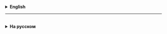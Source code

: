 <details>
  <summary style="cursor: pointer;"><b>English</b></summary>

# Lesson 5

#### 1. Introduction to JDBC

JDBC (Java Database Connectivity) is a standard Java API for interacting with databases. JDBC plays a critical role in Java applications, allowing them to query and update databases, and retrieve the results of those queries.

**Code example:**

```java
Connection conn = DriverManager.getConnection("jdbc:mysql://localhost:3306/mydb", "user_task", "password");
Statement stmt = conn.createStatement();
ResultSet rs = stmt.executeQuery("SELECT * FROM mytable");
while(rs.

next()){
        System.out.

println(rs.getString("columnname"));
        }
```

---

#### 2. History of databases: DB and DBMS

Databases were developed for convenient storage and access to large amounts of data. DBMS (database management system) provides an interface for interacting with databases, providing operations for creating, reading, updating and deleting data.

---

#### 3. Popular DBMS and MySQL

Different DBMS, such as Oracle, MySQL, PostgreSQL, have their own unique features, but they all provide mechanisms for data management.

**Code examples:**

**Oracle:**

```java
Connection conn = DriverManager.getConnection("jdbc:oracle:thin:@localhost:1521:mydb", "user_task", "password");
```

**MySQL:**

```java
Connection conn = DriverManager.getConnection("jdbc:mysql://localhost:3306/mydb", "user_task", "password");
```

**PostgreSQL:**

```java
Connection conn = DriverManager.getConnection("jdbc:postgresql://localhost:5432/mydb", "user_task", "password");
```

---

#### 4. NoSQL Databases

NoSQL databases, such as MongoDB or Cassandra, offer alternative data storage models that may be more suitable for certain types of applications, such as those requiring horizontal scaling or storing unstructured data.

---

#### 5. Database Server and DBMS

A database server provides a centralized data store and provides mechanisms for managing access to that data. The DBMS manages the interaction between the client and the database server, executing queries and returning results.

---

#### 6. SQL Databases

SQL (Structured Query Language) is a language used to manage and manipulate relational databases. It allows you to create, modify, query, and manage data.

**SQL Query Example:**
```sql
SELECT * FROM users WHERE age > 18;
```

---

#### 7. Database Tables: Columns and Columns

In relational databases, data is stored in tables consisting of rows and columns. Columns represent attributes of the data, and rows represent specific records.

**Code Example:**
```java
ResultSet rs = stmt.executeQuery("SELECT name, age FROM users");
while (rs.next()) {
String name = rs.getString("name");
int age = rs.getInt("age");
System.out.println("Name: " + name + ", Age: " + age);
}
```

---

#### 8. JDBC — Java Database Connectivity — architecture

JDBC provides a unified interface for interacting with various DBMS, allowing Java applications to communicate with the database regardless of the specific DBMS.

**Example of using PreparedStatement:**
```java
String sql = "INSERT INTO users (name, age) VALUES (?, ?)";
PreparedStatement pstmt = conn.prepareStatement(sql);
pstmt.setString(1, "John Doe");
pstmt.setInt(2, 30);
pstmt.executeUpdate();
```

---

#### 9. Data Access Object (DAO)

DAO is a design pattern that provides an abstract interface to a database type, allowing data access logic to be separated from business logic.

**DAO implementation example:**
```java
public class UserDAO {
public User getUser(int id) {
Connection conn = DriverManager.getConnection(/* connection details */);
PreparedStatement pstmt = conn.prepareStatement("SELECT * FROM users WHERE id = ?");
pstmt.setInt(1, id);
ResultSet rs = pstmt.executeQuery();
if (rs.next()) {
return new User(rs.getInt("id"), rs.getString("name"), rs.getInt("age"));
}
return null;
}
}
```

### Detailed information about JDBC drivers and basic JDBC methods

### 1. Types of JDBC drivers

There are four types of drivers in JDBC, each with different characteristics and intended for different use cases:

1. **JDBC-ODBC Bridge (Type 1)**: This driver uses the ODBC driver to connect to the database. It converts JDBC calls to ODBC calls. This approach is not recommended, as it introduces an additional layer of overhead and requires the presence of an ODBC driver.

2. **Native API partly in Java (Type 2)**: Type 2 uses the client API to interact with the database, and requires the presence of native libraries on the client side. This provides better performance compared to Type 1, but limits portability.

3. **Pure Java Network Protocol (Type 3)**: This driver translates JDBC calls into database server-specific network calls. This allows clients to use different databases via

4. **Thin Java driver (Type 4)**: This driver translates JDBC calls directly into network calls to a specific database, bypassing the database client library. This is the most popular driver type, as it does not require additional native libraries and provides good performance.

---

### 2. Basic JDBC methods

#### DriverManager

`DriverManager` is a factory for creating `Connection` objects. It selects the appropriate driver from those loaded in the system to establish a connection to the database.

**Sample code:**
```java
Connection connection = DriverManager.getConnection("jdbc:mysql://localhost:3306/mydatabase", "username", "password");
```

#### Registering the JDBC driver

Before JDBC 4.0, drivers had to be registered with the system using `Class.forName()`. With JDBC 4.0, drivers are loaded automatically.

**Code example:**
```java
Class.forName("com.mysql.jdbc.Driver");
```

#### Statement

`Statement` is used to execute SQL queries without parameters.

**Code example:**
```java
Statement statement = connection.createStatement();
ResultSet resultSet = statement.executeQuery("SELECT * FROM mytable");
```

#### ResultSet

`ResultSet` represents the result of executing a SQL query, providing access to data retrieved from the database.

**Code example:**
```java
while (resultSet.next()) {
System.out.println(resultSet.getString("column_name"));
}
```

#### PreparedStatement

`PreparedStatement` is a precompiled SQL query that can contain one or more input parameters.

**Code example:**
```java
PreparedStatement preparedStatement = connection.prepareStatement("INSERT INTO mytable (column1, column2) VALUES (?, ?)");
preparedStatement.setString(1, "value1");
preparedStatement.setInt(2, 123);
preparedStatement.executeUpdate();
```

`PreparedStatement` improves performance and prevents SQL injection by precompiling and using placeholders for parameters.

---

Installing the DBMS.

# For Windows:
Installation instructions - https://winitpro.ru/index.php/2019/10/25/ustanovka-nastrojka-postgresql-v-windows/
Link to the installer - https://www.postgresql.org/download/
Username: postgres
For educational purposes, you can choose a light password, for example, ppp77777
But do not use light passwords in real development.
Link to the Beekeeper installer - https://github.com/beekeeper-studio/beekeeper-studio/releases/

# For MAC OS:
Links to installers:
https://postgresapp.com/
https://github.com/beekeeper-studio/beekeeper-studio/releases/

Data types - https://www.postgresql.org/docs/current/datatype.html

</details>

<hr>

<details style="padding-top: 18px">
  <summary style="cursor: pointer;"><b>На русском</b></summary>

# Lesson 5

#### 1. Введение в JDBC

JDBC (Java Database Connectivity) является стандартным Java API для взаимодействия с базами данных. JDBC играет критически важную роль в Java-приложениях, позволяя им выполнять запросы и обновления в базах данных, а также получать результаты этих запросов.

**Пример кода:**

```java
Connection conn = DriverManager.getConnection("jdbc:mysql://localhost:3306/mydb", "user_task", "password");
Statement stmt = conn.createStatement();
ResultSet rs = stmt.executeQuery("SELECT * FROM mytable");
while(rs.

next()){
        System.out.

println(rs.getString("columnname"));
        }
```

---

#### 2. История появления баз данных: БД и СУБД

Базы данных были разработаны для удобного хранения и доступа к большим объемам данных. СУБД (система управления базами данных) предоставляет интерфейс для взаимодействия с базами данных, обеспечивая операции создания, чтения, обновления и удаления данных.

---

#### 3. Популярные СУБД и MySQL

Различные СУБД, такие как Oracle, MySQL, PostgreSQL, обладают своими уникальными особенностями, но все они предоставляют механизмы для управления данными.

**Примеры кода:**

**Oracle:**

```java
Connection conn = DriverManager.getConnection("jdbc:oracle:thin:@localhost:1521:mydb", "user_task", "password");
```

**MySQL:**

```java
Connection conn = DriverManager.getConnection("jdbc:mysql://localhost:3306/mydb", "user_task", "password");
```

**PostgreSQL:**

```java
Connection conn = DriverManager.getConnection("jdbc:postgresql://localhost:5432/mydb", "user_task", "password");
```

---

#### 4. NoSQL базы данных

NoSQL базы данных, такие как MongoDB или Cassandra, предлагают альтернативные модели хранения данных, которые могут быть более подходящими для определенных типов приложений, например, требующих горизонтального масштабирования или хранения неструктурированных данных.

---

#### 5. Сервер баз данных и СУБД

Сервер баз данных обеспечивает централизованное хранилище данных и предоставляет механизмы для управления доступом к этим данным. СУБД управляет взаимодействием между клиентом и сервером баз данных, обеспечивая выполнение запросов и возвращение результатов.

---

#### 6. SQL базы данных

SQL (Structured Query Language) - это язык, используемый для управления и манипулирования реляционными базами данных. Он позволяет создавать, изменять, запрашивать и управлять данными.

**Пример запроса SQL:**
```sql
SELECT * FROM users WHERE age > 18;
```

---

#### 7. Таблицы в базе данных: колонки и столбцы

В реляционных базах данных данные хранятся в таблицах, состоящих из строк и столбцов. Столбцы представляют собой атрибуты данных, а строки - конкретные записи.

**Пример кода:**
```java
ResultSet rs = stmt.executeQuery("SELECT name, age FROM users");
while (rs.next()) {
    String name = rs.getString("name");
    int age = rs.getInt("age");
    System.out.println("Name: " + name + ", Age: " + age);
}
```

---

#### 8. JDBC — Java Database Connectivity — архитектура

JDBC предоставляет унифицированный интерфейс для взаимодействия с различными СУБД, позволяя Java-приложениям общаться с базой данных независимо от конкретной СУБД.

**Пример использования PreparedStatement:**
```java
String sql = "INSERT INTO users (name, age) VALUES (?, ?)";
PreparedStatement pstmt = conn.prepareStatement(sql);
pstmt.setString(1, "John Doe");
pstmt.setInt(2, 30);
pstmt.executeUpdate();
```

---

#### 9. Data Access Object (DAO)

DAO — это шаблон проектирования, который предоставляет абстрактный интерфейс к типу базы данных, позволяя отделять логику доступа к данным от бизнес-логики.

**Пример реализации DAO:**
```java
public class UserDAO {
    public User getUser(int id) {
        Connection conn = DriverManager.getConnection(/* connection details */);
        PreparedStatement pstmt = conn.prepareStatement("SELECT * FROM users WHERE id = ?");
        pstmt.setInt(1, id);
        ResultSet rs = pstmt.executeQuery();
        if (rs.next()) {
            return new User(rs.getInt("id"), rs.getString("name"), rs.getInt("age"));
        }
        return null;
    }
}
```


### Детальная информация о драйверах JDBC и основных методах JDBC


### 1. Типы драйверов JDBC

В JDBC существует четыре типа драйверов, каждый из которых имеет разные характеристики и предназначен для различных сценариев использования:

1. **JDBC-ODBC мост (Тип 1)**: Этот драйвер использует ODBC драйвер для подключения к базе данных. Он преобразует вызовы JDBC в вызовы ODBC. Такой подход не рекомендуется, так как он вносит дополнительный уровень накладных расходов и требует наличия ODBC драйвера.

2. **Нативный API частично в Java (Тип 2)**: Тип 2 использует клиентский API для взаимодействия с базой данных, и требует наличия нативных библиотек на стороне клиента. Это обеспечивает лучшую производительность по сравнению с типом 1, но ограничивает переносимость.

3. **Сетевой протокол чисто в Java (Тип 3)**: Этот драйвер преобразует JDBC вызовы в специфические для сервера баз данных сетевые вызовы. Это позволяет клиентам использовать различные базы данных через один и тот же интерфейс.

4. **Тонкий драйвер чисто в Java (Тип 4)**: Этот драйвер преобразует вызовы JDBC непосредственно в сетевые вызовы для конкретной базы данных, минуя клиентскую библиотеку БД. Это самый популярный тип драйвера, так как он не требует дополнительных нативных библиотек и обеспечивает хорошую производительность.

---

### 2. Основные методы JDBC

#### DriverManager

`DriverManager` — это фабрика для создания объектов `Connection`. Он выбирает подходящий драйвер из загруженных в систему для установления соединения с базой данных.

**Пример кода:**
```java
Connection connection = DriverManager.getConnection("jdbc:mysql://localhost:3306/mydatabase", "username", "password");
```

#### Регистрация JDBC драйвера

До JDBC 4.0 драйверы необходимо было регистрировать в системе, используя `Class.forName()`. С JDBC 4.0 драйверы загружаются автоматически.

**Пример кода:**
```java
Class.forName("com.mysql.jdbc.Driver");
```

#### Statement

`Statement` используется для выполнения SQL-запросов без параметров.

**Пример кода:**
```java
Statement statement = connection.createStatement();
ResultSet resultSet = statement.executeQuery("SELECT * FROM mytable");
```

#### ResultSet

`ResultSet` представляет собой результат выполнения SQL-запроса, предоставляя доступ к данным, полученным из базы данных.

**Пример кода:**
```java
while (resultSet.next()) {
    System.out.println(resultSet.getString("column_name"));
}
```

#### PreparedStatement

`PreparedStatement` представляет собой предварительно скомпилированный SQL-запрос, который может содержать один или несколько входных параметров.

**Пример кода:**
```java
PreparedStatement preparedStatement = connection.prepareStatement("INSERT INTO mytable (column1, column2) VALUES (?, ?)");
preparedStatement.setString(1, "value1");
preparedStatement.setInt(2, 123);
preparedStatement.executeUpdate();
```

`PreparedStatement` улучшает производительность и предотвращает SQL-инъекции благодаря предварительной компиляции и использованию плейсхолдеров для параметров.

---

Установка СУБД.

# Для Windows:
Инструкция по установке - https://winitpro.ru/index.php/2019/10/25/ustanovka-nastrojka-postgresql-v-windows/
Ссылка на установщик - https://www.postgresql.org/download/
Имя юзера: postgres
В учебных целях можно выбрать лёгкий пароль, например, ppp77777
Но не используйте лёгкие пароли в реальной разработке.
Ссылка на установщик Beekeeper - https://github.com/beekeeper-studio/beekeeper-studio/releases/

# Для MAC OS:
Ссылки на установщики:
https://postgresapp.com/
https://github.com/beekeeper-studio/beekeeper-studio/releases/

Типы данных - https://www.postgresql.org/docs/current/datatype.html

</details>